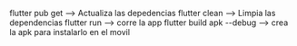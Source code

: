 flutter pub get                                                 --> Actualiza las depedencias
flutter clean                                                   --> Limpia las dependencias
flutter run                                                     --> corre la app
flutter build apk --debug                                       --> crea la apk para instalarlo en el movil
